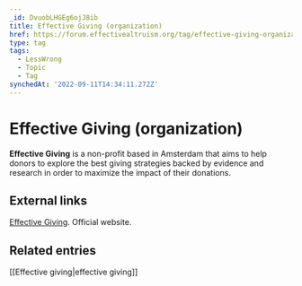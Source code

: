 ```yaml
---
_id: DvuobLHGEg6ojJ8ib
title: Effective Giving (organization)
href: https://forum.effectivealtruism.org/tag/effective-giving-organization
type: tag
tags:
  - LessWrong
  - Topic
  - Tag
synchedAt: '2022-09-11T14:34:11.272Z'
---
```

# Effective Giving (organization)

**Effective Giving** is a non-profit based in Amsterdam that aims to help donors to explore the best giving strategies backed by evidence and research in order to maximize the impact of their donations.

External links
--------------

[Effective Giving](https://www.effectivegiving.org/). Official website.

Related entries
---------------

[[Effective giving|effective giving]]